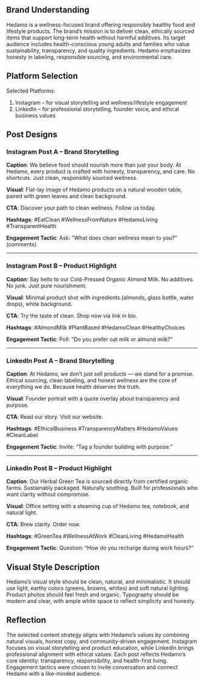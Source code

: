 ## Brand Understanding

Hedamo is a wellness-focused brand offering responsibly healthy food and lifestyle products. The brand’s mission is to deliver clean, ethically sourced items that support long-term health without harmful additives. Its target audience includes health-conscious young adults and families who value sustainability, transparency, and quality ingredients. Hedamo emphasizes honesty in labeling, responsible sourcing, and environmental care.


## Platform Selection

Selected Platforms:
1. Instagram – for visual storytelling and wellness/lifestyle engagement
2. LinkedIn – for professional storytelling, founder voice, and ethical business values


## Post Designs

### Instagram Post A – Brand Storytelling

**Caption**:
We believe food should nourish more than just your body. At Hedamo, every product is crafted with honesty, transparency, and care. No shortcuts. Just clean, responsibly sourced wellness.

**Visual**:
Flat-lay image of Hedamo products on a natural wooden table, paired with green leaves and clean background.

**CTA**:
Discover your path to clean wellness. Follow us today.

**Hashtags**:
#EatClean #WellnessFromNature #HedamoLiving #TransparentHealth

**Engagement Tactic**:
Ask: "What does clean wellness mean to you?" (comments)

---

### Instagram Post B – Product Highlight

**Caption**:
Say hello to our Cold-Pressed Organic Almond Milk. No additives. No junk. Just pure nourishment.

**Visual**:
Minimal product shot with ingredients (almonds, glass bottle, water drops), white background.

**CTA**:
Try the taste of clean. Shop now via link in bio.

**Hashtags**:
#AlmondMilk #PlantBased #HedamoClean #HealthyChoices

**Engagement Tactic**:
Poll: “Do you prefer oat milk or almond milk?”

---

### LinkedIn Post A – Brand Storytelling

**Caption**:
At Hedamo, we don’t just sell products — we stand for a promise. Ethical sourcing, clean labeling, and honest wellness are the core of everything we do. Because health deserves the truth.

**Visual**:
Founder portrait with a quote overlay about transparency and purpose.

**CTA**:
Read our story. Visit our website.

**Hashtags**:
#EthicalBusiness #TransparencyMatters #HedamoValues #CleanLabel

**Engagement Tactic**:
Invite: “Tag a founder building with purpose.”

---

### LinkedIn Post B – Product Highlight

**Caption**:
Our Herbal Green Tea is sourced directly from certified organic farms. Sustainably packaged. Naturally soothing. Built for professionals who want clarity without compromise.

**Visual**:
Office setting with a steaming cup of Hedamo tea, notebook, and natural light.

**CTA**:
Brew clarity. Order now.

**Hashtags**:
#GreenTea #WellnessAtWork #CleanLiving #HedamoHealth

**Engagement Tactic**:
Question: “How do you recharge during work hours?”


## Visual Style Description

Hedamo’s visual style should be clean, natural, and minimalistic. It should use light, earthy colors (greens, browns, whites) and soft natural lighting. Product photos should feel fresh and organic. Typography should be modern and clear, with ample white space to reflect simplicity and honesty.


## Reflection

The selected content strategy aligns with Hedamo’s values by combining natural visuals, honest copy, and community-driven engagement. Instagram focuses on visual storytelling and product education, while LinkedIn brings professional alignment with ethical values. Each post reflects Hedamo’s core identity: transparency, responsibility, and health-first living. Engagement tactics were chosen to invite conversation and connect Hedamo with a like-minded audience.
